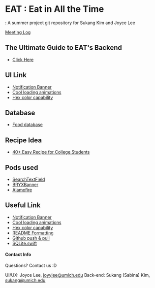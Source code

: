 # EAT : Eat in All the Time 

: A summer project git repository for Sukang Kim and Joyce Lee

[Meeting Log](https://docs.google.com/document/d/1rnYXrBgisV-yXKOJSlK_kvTcFYnOLTN2UR_vFMtFvic/edit?usp=sharing)

## The Ultimate Guide to EAT's Backend

- [Click Here](https://drive.google.com/file/d/1B465PPSkhVGwTNNWe3lZo-Trz-mfGuJB/view?usp=sharing)

## UI Link 

- [Notification Banner](https://github.com/bryx-inc/BRYXBanner)
- [Cool loading animations](https://github.com/ninjaprox/NVActivityIndicatorView)
- [Hex color capability](https://github.com/mRs-/HexColors)

## Database

- [Food database](https://ndb.nal.usda.gov/ndb/search/list?home=true)

## Recipe Idea
- [40+ Easy Recipe for College Students](https://www.fromvalerieskitchen.com/40-easy-recipes-for-college-students/)


## Pods used

- [SearchTextField](https://github.com/apasccon/SearchTextField)
- [BRYXBanner](https://github.com/bryx-inc/BRYXBanner)
- [Alamofire](https://github.com/Alamofire/Alamofire)


## Useful Link

- [Notification Banner](https://github.com/bryx-inc/BRYXBanner)
- [Cool loading animations](https://github.com/ninjaprox/NVActivityIndicatorView)
- [Hex color capability](https://github.com/mRs-/HexColors)
- [README Formatting](https://help.github.com/articles/basic-writing-and-formatting-syntax/#styling-text)
- [Github push & pull](https://readwrite.com/2013/10/02/github-for-beginners-part-2)
- [SQLite.swift](https://github.com/stephencelis/SQLite.swift.git)



#### Contact Info

Questions? Contact us :D 

UI/UX: Joyce Lee, joyylee@umich.edu
Back-end: Sukang (Sabina) Kim, sukang@umich.edu